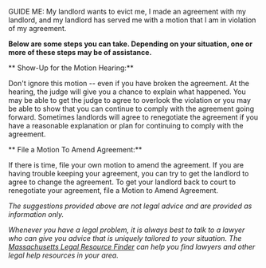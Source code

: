 GUIDE ME: My landlord wants to evict me, I made an agreement with my
landlord, and my landlord has served me with a motion that I am in
violation of my agreement.

**Below are some steps you can take.  Depending on your
situation, one or more of these steps may be of assistance.**

** Show-Up for the Motion Hearing:**

Don't ignore this motion -- even if you have broken the agreement. At
the hearing, the judge will give you a chance to explain what happened.
You may be able to get the judge to agree to overlook the violation or
you may be able to show that you can continue to comply with the
agreement going forward. Sometimes landlords will agree to renegotiate
the agreement if you have a reasonable explanation or plan for
continuing to comply with the agreement.

** File a Motion To Amend Agreement:**

If there is time, file your own motion to amend the agreement. If you
are having trouble keeping your agreement, you can try to get the
landlord to agree to change the agreement. To get your landlord back to
court to renegotiate your agreement, file a Motion to Amend Agreement.

*The suggestions provided above are not legal advice and are provided as
information only.*

*Whenever you have a legal problem, it is always best to talk to a
lawyer who can give you advice that is uniquely tailored to your
situation. The [Massachusetts Legal Resource Finder](https://masslrf.org/) can
help you find lawyers and other legal help resources in your area.*
